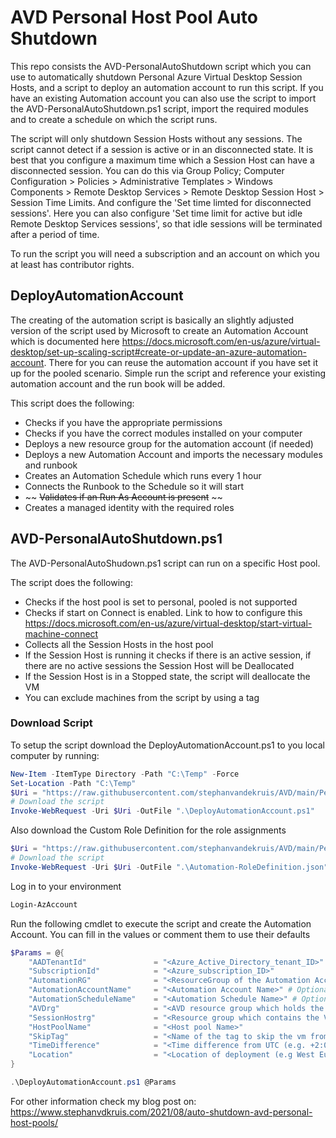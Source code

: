 # AVD Personal Host Pool Auto Shutdown
This repo consists the AVD-PersonalAutoShutdown script which you can use to automatically shutdown Personal Azure Virtual Desktop Session Hosts, and a script to deploy an automation account to run this script. If you have an existing Automation account you can also use the script to import the AVD-PersonalAutoShutdown.ps1 script, import the required modules and to create a schedule on which the script runs.

The script will only shutdown Session Hosts without any sessions. The script cannot detect if a session is active or in an disconnected state. It is best that you configure a maximum time which a Session Host can have a disconnected session. You can do this via Group Policy; Computer Configuration > Policies > Administrative Templates > Windows Components > Remote Desktop Services > Remote Desktop Session Host > Session Time Limits. And configure the 'Set time limted for disconnected sessions'. Here you can also configure 'Set time limit for active but idle Remote Desktop Services sessions', so that idle sessions will be terminated after a period of time.

To run the script you will need a subscription and an account on which you at least has contributor rights.

## DeployAutomationAccount
The creating of the automation script is basically an slightly adjusted version of the script used by Microsoft to create an Automation Account which is documented here https://docs.microsoft.com/en-us/azure/virtual-desktop/set-up-scaling-script#create-or-update-an-azure-automation-account. There for you can reuse the automation account if you have set it up for the pooled scenario. Simple run the script and reference your existing automation account and the run book will be added.

This script does the following:
* Checks if you have the appropriate permissions
* Checks if you have the correct modules installed on your computer 
* Deploys a new resource group for the automation account (if needed)
* Deploys a new Automation Account and imports the necessary modules and runbook
* Creates an Automation Schedule which runs every 1 hour
* Connects the Runbook to the Schedule so it will start 
* ~~ ~~Validates if an Run As Account is present~~ ~~
* Creates a managed identity with the required roles

## AVD-PersonalAutoShutdown.ps1
The AVD-PersonalAutoShudown.ps1 script can run on a specific Host pool.

The script does the following:
* Checks if the host pool is set to personal, pooled is not supported
* Checks if start on Connect is enabled. Link to how to configure this https://docs.microsoft.com/en-us/azure/virtual-desktop/start-virtual-machine-connect
* Collects all the Session Hosts in the host pool
* If the Session Host is running it checks if there is an active session, if there are no active sessions the Session Host will be Deallocated
* If the Session Host is in a Stopped state, the script will deallocate the VM
* You can exclude machines from the script by using a tag

### Download Script
To setup the script download the DeployAutomationAccount.ps1 to you local computer by running:


```PowerShell
New-Item -ItemType Directory -Path "C:\Temp" -Force
Set-Location -Path "C:\Temp"
$Uri = "https://raw.githubusercontent.com/stephanvandekruis/AVD/main/PersonalScaling/DeployAutomationAccount.ps1"
# Download the script
Invoke-WebRequest -Uri $Uri -OutFile ".\DeployAutomationAccount.ps1"
```

Also download the Custom Role Definition for the role assignments 
```PowerShell
$Uri = "https://raw.githubusercontent.com/stephanvandekruis/AVD/main/PersonalScaling/Automation-RoleDefinition.json"
# Download the script
Invoke-WebRequest -Uri $Uri -OutFile ".\Automation-RoleDefinition.json"
```

Log in to your environment
```PowerShell
Login-AzAccount
```

Run the following cmdlet to execute the script and create the Automation Account. You can fill in the values or comment them to use their defaults

```PowerShell
$Params = @{
    "AADTenantId"               = "<Azure_Active_Directory_tenant_ID>"
    "SubscriptionId"            = "<Azure_subscription_ID>" 
    "AutomationRG"              = "<ResourceGroup of the Automation Account>" # Optional. Default: rgAVDAutoShutdown
    "AutomationAccountName"     = "<Automation Account Name>" # Optional. Default: AVDAutoScaleAccount
    "AutomationScheduleName"    = "<Automation Schedule Name>" # Optional. Default: AVDShutdownSchedule
    "AVDrg"                     = "<AVD resource group which holds the Host Pool Object>"
    "SessionHostrg"             = "<Resource group which contains the VMs of the session hosts>"
    "HostPoolName"              = "<Host pool Name>"
    "SkipTag"                   = "<Name of the tag to skip the vm from processing>" # Optional. Default: SkipAutoShutdown
    "TimeDifference"            = "<Time difference from UTC (e.g. +2:00) >" # Optional. Default: +2:00
    "Location"                  = "<Location of deployment (e.g West Europe)>" # Optional. Default: West Europe
}

.\DeployAutomationAccount.ps1 @Params
```

For other information check my blog post on: https://www.stephanvdkruis.com/2021/08/auto-shutdown-avd-personal-host-pools/